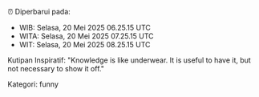 ⏰ Diperbarui pada:
- WIB: Selasa, 20 Mei 2025 06.25.15 UTC
- WITA: Selasa, 20 Mei 2025 07.25.15 UTC
- WIT: Selasa, 20 Mei 2025 08.25.15 UTC

Kutipan Inspiratif:
"Knowledge is like underwear. It is useful to have it, but not necessary to show it off."


Kategori: funny

